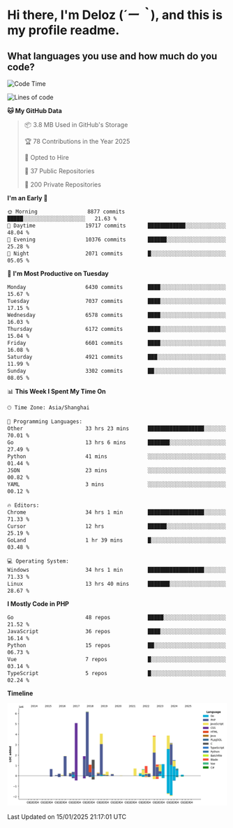 # **Hi there, I'm Deloz (*´ー｀*), and this is my profile readme.**

## **What languages you use and how much do you code?**

<!--START_SECTION:waka-->
![Code Time](http://img.shields.io/badge/Code%20Time-5%2C512%20hrs-blue)

![Lines of code](https://img.shields.io/badge/From%20Hello%20World%20I%27ve%20Written-43.7%20million%20lines%20of%20code-blue)

**🐱 My GitHub Data** 

> 📦 3.8 MB Used in GitHub's Storage 
 > 
> 🏆 78 Contributions in the Year 2025
 > 
> 💼 Opted to Hire
 > 
> 📜 37 Public Repositories 
 > 
> 🔑 200 Private Repositories 
 > 
**I'm an Early 🐤** 

```text
🌞 Morning                8877 commits        █████░░░░░░░░░░░░░░░░░░░░   21.63 % 
🌆 Daytime                19717 commits       ████████████░░░░░░░░░░░░░   48.04 % 
🌃 Evening                10376 commits       ██████░░░░░░░░░░░░░░░░░░░   25.28 % 
🌙 Night                  2071 commits        █░░░░░░░░░░░░░░░░░░░░░░░░   05.05 % 
```
📅 **I'm Most Productive on Tuesday** 

```text
Monday                   6430 commits        ████░░░░░░░░░░░░░░░░░░░░░   15.67 % 
Tuesday                  7037 commits        ████░░░░░░░░░░░░░░░░░░░░░   17.15 % 
Wednesday                6578 commits        ████░░░░░░░░░░░░░░░░░░░░░   16.03 % 
Thursday                 6172 commits        ████░░░░░░░░░░░░░░░░░░░░░   15.04 % 
Friday                   6601 commits        ████░░░░░░░░░░░░░░░░░░░░░   16.08 % 
Saturday                 4921 commits        ███░░░░░░░░░░░░░░░░░░░░░░   11.99 % 
Sunday                   3302 commits        ██░░░░░░░░░░░░░░░░░░░░░░░   08.05 % 
```


📊 **This Week I Spent My Time On** 

```text
🕑︎ Time Zone: Asia/Shanghai

💬 Programming Languages: 
Other                    33 hrs 23 mins      ██████████████████░░░░░░░   70.01 % 
Go                       13 hrs 6 mins       ███████░░░░░░░░░░░░░░░░░░   27.49 % 
Python                   41 mins             ░░░░░░░░░░░░░░░░░░░░░░░░░   01.44 % 
JSON                     23 mins             ░░░░░░░░░░░░░░░░░░░░░░░░░   00.82 % 
YAML                     3 mins              ░░░░░░░░░░░░░░░░░░░░░░░░░   00.12 % 

🔥 Editors: 
Chrome                   34 hrs 1 min        ██████████████████░░░░░░░   71.33 % 
Cursor                   12 hrs              ██████░░░░░░░░░░░░░░░░░░░   25.19 % 
GoLand                   1 hr 39 mins        █░░░░░░░░░░░░░░░░░░░░░░░░   03.48 % 

💻 Operating System: 
Windows                  34 hrs 1 min        ██████████████████░░░░░░░   71.33 % 
Linux                    13 hrs 40 mins      ███████░░░░░░░░░░░░░░░░░░   28.67 % 
```

**I Mostly Code in PHP** 

```text
Go                       48 repos            █████░░░░░░░░░░░░░░░░░░░░   21.52 % 
JavaScript               36 repos            ████░░░░░░░░░░░░░░░░░░░░░   16.14 % 
Python                   15 repos            ██░░░░░░░░░░░░░░░░░░░░░░░   06.73 % 
Vue                      7 repos             █░░░░░░░░░░░░░░░░░░░░░░░░   03.14 % 
TypeScript               5 repos             █░░░░░░░░░░░░░░░░░░░░░░░░   02.24 % 
```



**Timeline**

![Lines of Code chart](https://raw.githubusercontent.com/deloz/deloz/main/assets/bar_graph.png)


 Last Updated on 15/01/2025 21:17:01 UTC
<!--END_SECTION:waka-->
